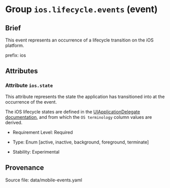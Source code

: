# Group `ios.lifecycle.events` (event)

## Brief

This event represents an occurrence of a lifecycle transition on the iOS platform.

prefix: ios

## Attributes


### Attribute `ios.state`

This attribute represents the state the application has transitioned into at the occurrence of the event.



The iOS lifecycle states are defined in the [UIApplicationDelegate documentation](https://developer.apple.com/documentation/uikit/uiapplicationdelegate#1656902), and from which the `OS terminology` column values are derived.

- Requirement Level: Required

- Type: Enum [active, inactive, background, foreground, terminate]

- Stability: Experimental



## Provenance

Source file: data/mobile-events.yaml

